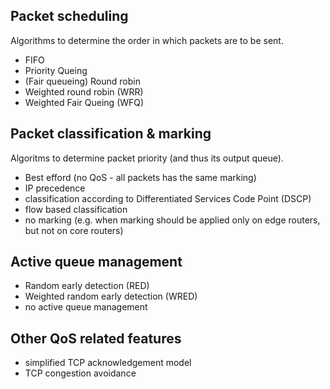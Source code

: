 ## Packet scheduling ##

Algorithms to determine the order in which packets are to be sent.

  * FIFO
  * Priority Queing
  * (Fair queueing) Round robin
  * Weighted round robin (WRR)
  * Weighted Fair Queing (WFQ)


## Packet classification & marking ##

Algoritms to determine packet priority (and thus its output queue).

  * Best efford (no QoS - all packets has the same marking)
  * IP precedence
  * classification according to Differentiated Services Code Point (DSCP)
  * flow based classification
  * no marking (e.g. when marking should be applied only on edge routers, but not on core routers)


## Active queue management ##

  * Random early detection (RED)
  * Weighted random early detection (WRED)
  * no active queue management


## Other QoS related features ##

  * simplified TCP acknowledgement model
  * TCP congestion avoidance